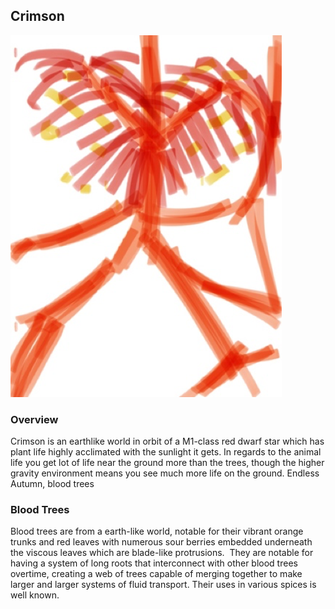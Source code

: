 ## Crimson

![Red World](/Stellar_Abyss_Setting_Bible/Photo_Directory/Crimson.png "Red World")

### Overview

Crimson is an earthlike world in orbit of a M1-class red dwarf star which has plant life highly acclimated with the sunlight it gets.  In regards to the animal life you get  lot of life near the ground more than the trees, though the higher gravity environment means you see much more life on the ground.
Endless Autumn, blood trees

### Blood Trees

Blood trees are from a earth-like world, notable for their vibrant orange trunks and red leaves with numerous sour berries embedded underneath the viscous leaves which are blade-like protrusions.  They are notable for having a system of long roots that interconnect with other blood trees overtime, creating a web of trees capable of merging together to make larger and larger systems of fluid transport.  Their uses in various spices is well known.
